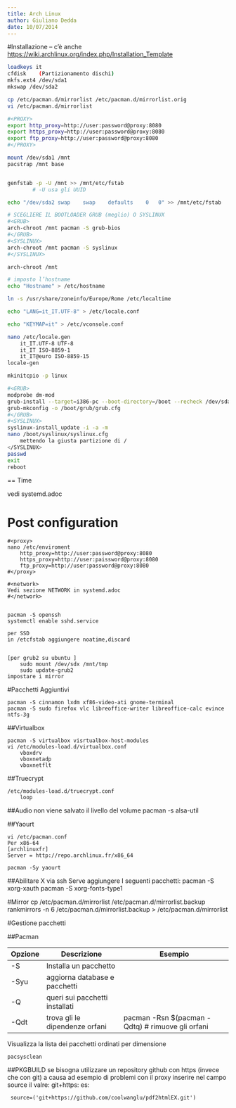 ```yaml
---
title: Arch Linux
author: Giuliano Dedda 
date: 10/07/2014
---
```


#Installazione
– c’è anche https://wiki.archlinux.org/index.php/Installation_Template

```bash
loadkeys it
cfdisk    (Partizionamento dischi)
mkfs.ext4 /dev/sda1
mkswap /dev/sda2

cp /etc/pacman.d/mirrorlist /etc/pacman.d/mirrorlist.orig
vi /etc/pacman.d/mirrorlist

#<PROXY>
export http_proxy=http://user:password@proxy:8080
export https_proxy=http://user:password@proxy:8080
export ftp_proxy=http://user:password@proxy:8080
#</PROXY>

mount /dev/sda1 /mnt
pacstrap /mnt base 


genfstab -p -U /mnt >> /mnt/etc/fstab 
		# -U usa gli UUID

echo "/dev/sda2	swap	swap	defaults	0	0" >> /mnt/etc/fstab

# SCEGLIERE IL BOOTLOADER GRUB (meglio) O SYSLINUX
#<GRUB>
arch-chroot /mnt pacman -S grub-bios
#</GRUB>
#<SYSLINUX>
arch-chroot /mnt pacman -S syslinux
#</SYSLINUX>

arch-chroot /mnt

# imposto l’hostname
echo "Hostname" > /etc/hostname

ln -s /usr/share/zoneinfo/Europe/Rome /etc/localtime

echo "LANG=it_IT.UTF-8" > /etc/locale.conf	

echo "KEYMAP=it" > /etc/vconsole.conf

nano /etc/locale.gen
	it_IT.UTF-8 UTF-8  
	it_IT ISO-8859-1  
	it_IT@euro ISO-8859-15
locale-gen

mkinitcpio -p linux

#<GRUB>
modprobe dm-mod
grub-install --target=i386-pc --boot-directory=/boot --recheck /dev/sda
grub-mkconfig -o /boot/grub/grub.cfg
#</GRUB>
#<SYSLINUX>
syslinux-install_update -i -a -m
nano /boot/syslinux/syslinux.cfg
	mettendo la giusta partizione di /
</SYSLINUX>
passwd
exit
reboot
```

== Time

vedi systemd.adoc

# Post configuration

```
#<proxy>
nano /etc/enviroment
	http_proxy=http://user:password@proxy:8080
	https_proxy=http://user:paissword@proxy:8080
	ftp_proxy=http://user:password@proxy:8080
#</proxy>

#<network>
Vedi sezione NETWORK in systemd.adoc
#</network>


pacman -S openssh
systemctl enable sshd.service

per SSD
in /etcfstab aggiungere noatime,discard


[per grub2 su ubuntu ]
	sudo mount /dev/sdx /mnt/tmp
	sudo update-grub2
impostare i mirror
```


#Pacchetti Aggiuntivi
```
pacman -S cinnamon lxdm xf86-video-ati gnome-terminal
pacman -S sudo firefox vlc libreoffice-writer libreoffice-calc evince ntfs-3g
```

##Virtualbox
```
pacman -S virtualbox visrtualbox-host-modules
vi /etc/modules-load.d/virtualbox.conf
	vboxdrv 
	vboxnetadp 
	vboxnetflt 
```

##Truecrypt
```
/etc/modules-load.d/truecrypt.conf 
	loop
```

##Audio 
non viene salvato il livello del volume
pacman -s alsa-util

##Yaourt
```
vi /etc/pacman.conf 
Per x86-64 
[archlinuxfr] 
Server = http://repo.archlinux.fr/x86_64 

pacman -Sy yaourt
```




##Abilitare X via ssh 
Serve aggiungere I seguenti pacchetti:
pacman -S xorg-xauth
pacman -S xorg-fonts-type1

#Mirror
cp /etc/pacman.d/mirrorlist /etc/pacman.d/mirrorlist.backup
rankmirrors -n 6 /etc/pacman.d/mirrorlist.backup > /etc/pacman.d/mirrorlist

#Gestione pacchetti 

##Pacman

Opzione 	| Descrizione 				| Esempio
------- 	| ------- 				| ------- 
-S <pacchetto>	| Installa un pacchetto 		|
 -Syu		| aggiorna database e pacchetti 	|
 -Q		| queri sui pacchetti installati	|
 -Qdt		| trova gli le dipendenze orfani	| pacman -Rsn $(pacman -Qdtq) # rimuove  gli orfani

Visualizza la lista dei pacchetti ordinati per dimensione

    pacsysclean	

##PKGBUILD
se bisogna utilizzare un repository github con https (invece che con git) a causa ad esempio di problemi con
il proxy inserire nel campo source il valre: git+https:
es: 

     source=('git+https://github.com/coolwanglu/pdf2htmlEX.git')
     

